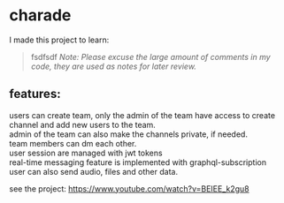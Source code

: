 # charade

I made this project to learn:<br />
> fsdfsdf
_Note: Please excuse the large amount of comments in my code, they are used as notes for later review._

## features: <br />
users can create team, only the admin of the team have access to create channel and add new users to the team. <br />
admin of the team can also make the channels private, if needed. <br />
team members can dm each other. <br />
user session are managed with jwt tokens <br />
real-time messaging feature is implemented with graphql-subscription </br>
user can also send audio, files and other data. </br>

see the project: https://www.youtube.com/watch?v=BEIEE_k2gu8
